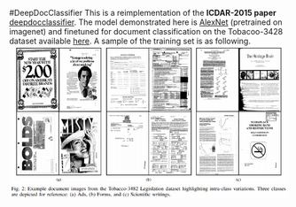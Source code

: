 #DeepDocClassifier
This is a reimplementation of the **ICDAR-2015 paper** [deepdocclassifier](https://ieeexplore.ieee.org/document/7333933/). 
The model demonstrated here is [AlexNet](https://papers.nips.cc/paper/4824-imagenet-classification-with-deep-convolutional-neural-networks.pdf) (pretrained on imagenet) and finetuned for document classification on the Tobacoo-3428 dataset available [here](https://lampsrv02.umiacs.umd.edu/projdb/project.php?id=72). A sample of the training set is as following.
![sample training images](imgs/sample_of_training_set.png)
